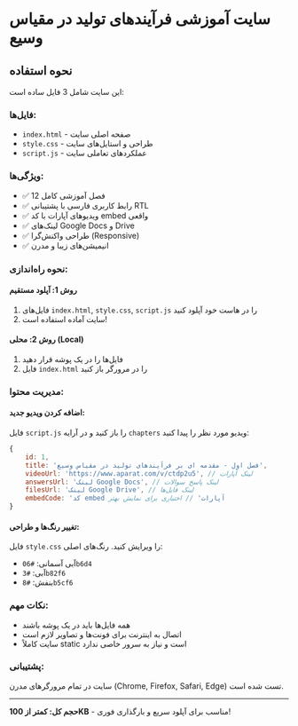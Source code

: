 # سایت آموزشی فرآیندهای تولید در مقیاس وسیع

## نحوه استفاده

این سایت شامل 3 فایل ساده است:

### فایل‌ها:
- `index.html` - صفحه اصلی سایت
- `style.css` - طراحی و استایل‌های سایت  
- `script.js` - عملکردهای تعاملی سایت

### ویژگی‌ها:
- ✅ 12 فصل آموزشی کامل
- ✅ رابط کاربری فارسی با پشتیبانی RTL
- ✅ ویدیوهای آپارات با کد embed واقعی
- ✅ لینک‌های Google Docs و Drive
- ✅ طراحی واکنش‌گرا (Responsive)
- ✅ انیمیشن‌های زیبا و مدرن

### نحوه راه‌اندازی:

#### روش 1: آپلود مستقیم
1. فایل‌های `index.html`, `style.css`, `script.js` را در هاست خود آپلود کنید
2. سایت آماده استفاده است!

#### روش 2: محلی (Local)
1. فایل‌ها را در یک پوشه قرار دهید
2. فایل `index.html` را در مرورگر باز کنید

### مدیریت محتوا:

#### اضافه کردن ویدیو جدید:
فایل `script.js` را باز کنید و در آرایه `chapters` ویدیو مورد نظر را پیدا کنید:

```javascript
{
    id: 1,
    title: 'فصل اول - مقدمه ای بر فرآیندهای تولید در مقیاس وسیع',
    videoUrl: 'https://www.aparat.com/v/ctdp2u5', // لینک آپارات
    answersUrl: 'لینک Google Docs', // لینک پاسخ سوالات
    filesUrl: 'لینک Google Drive', // لینک فایل‌ها
    embedCode: 'کد embed آپارات' // اختیاری برای نمایش بهتر
}
```

#### تغییر رنگ‌ها و طراحی:
فایل `style.css` را ویرایش کنید. رنگ‌های اصلی:
- آبی آسمانی: `#06b6d4`
- آبی: `#3b82f6` 
- بنفش: `#8b5cf6`

### نکات مهم:
- همه فایل‌ها باید در یک پوشه باشند
- اتصال به اینترنت برای فونت‌ها و تصاویر لازم است
- سایت کاملاً static است و نیاز به سرور خاصی ندارد

### پشتیبانی:
سایت در تمام مرورگرهای مدرن (Chrome, Firefox, Safari, Edge) تست شده است.

---
**حجم کل: کمتر از 100KB** - مناسب برای آپلود سریع و بارگذاری فوری!